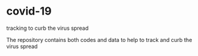# covid-19
tracking to curb the virus spread

The repository contains both codes and data to help to track and curb the virus spread

